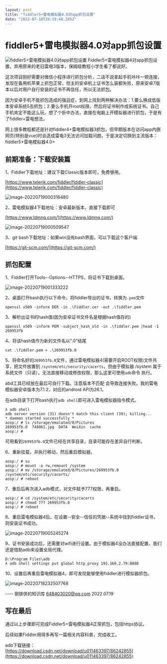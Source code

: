 ```yaml
---
layout: post
title: "fiddler5+雷电模拟器4.0对app抓包设置"
date: "2022-07-18T20:19:48.285Z"
---
```

fiddler5+雷电模拟器4.0对app抓包设置
=========================

![fiddler5+雷电模拟器4.0对app抓包设置](https://img2022.cnblogs.com/blog/1819583/202207/1819583-20220719021012019-693961335.png) Fiddler5+雷电模拟器4对app抓包设置，弃用原来的老旧雷电3版本，保姆级教程小学生看了都说好。

这次项目刚好需要对微信小程序进行抓包分析，二话不说拿起手机咔咔一顿连接，发现在备用机苹果上抓包正常，但主的安卓机上证书怎么装都失败，原来安卓7版本以后对用户自行安装的证书不再信任，所以无法抓包。

因为安卓手机不能抓包造成的强迫症，到网上找到两种解决办法：1.要么换成低版本安卓系统5去抓包；2.要么手机开root权限，然后将证书制作成系统证书。自己手机肯定不能这么玩，想了个折中办法，直接在电脑上开模拟器进行抓包，于是有了fiddler+雷电想法。

网上很多教程都还是针对fiddler4+雷电模拟器3抓包，但早期版本在访问app内嵌网页(特别是vue)时会造成雷电3无法访问加载问题。于是决定切换到主流版本：fiddler5+雷电模拟器4.0+

前期准备：下载安装篇
----------

1、Fiddler下载地址：建议下载Classic版本即可，免费够用。

[https://www.telerik.com/fiddler/fiddler-classic](https://www.telerik.com/fiddler/fiddler-classic)

![image-20220719000316480](https://s2.loli.net/2022/07/19/e7O9Yjcq34wAKka.png)

2、雷电模拟器4下载地址：安卓最新版本，直接下载即可

[https://www.ldmnq.com/](https://www.ldmnq.com/)

![image-20220719000509547](https://s2.loli.net/2022/07/19/gxnsvGQFqyAK59e.png)

3、git bash下载地址：如果win没有bash界面，可以下载这个客户端

[https://git-scm.com/](https://git-scm.com/)

抓包配置
----

1、Fiddler打开Tools--Options--HTTPS，将证书下载到桌面。

![image-20220719001333222](https://s2.loli.net/2022/07/19/AO73Z9S2VhUjLxE.png)

2、桌面打开bash执行以下命令，将fiddler导出的证书，转换为`.pem`文件

    openssl x509 -inform DER -in .\Fiddler.cer -out .\fiddler.pem
    

3、解析出证书的hash值(因为安卓证书文件名是根据hash值存的)

    openssl x509 -inform PEM -subject_hash_old -in .\fiddler.pem |head -1
    269953fb
    

4、将该hash值作为新的文件名以".0"结尾

    cat .\fiddler.pem > .\269953fb.0
    

5、将命名好的`269953fb.0`文件，通过雷电模拟器4(需要开启ROOT权限)文件共享，把文件放置到 `/system/etc/security/cacerts`，但由于模拟器 /system 属于系统文件（只读），无法直接移动或修改权限，那么这里可使用`adb`命令 执行。

abd工具已经放在最后可自行下载。注意版本不匹配 会导致连接失败。我的雷电模拟器安卓版本为7.1.2，对应的android API为26.1。

在adb目录下打开bash执行`adb shell`即可进入雷电模拟器指令模式。

    λ adb shell
    adb server version (31) doesn't match this client (39); killing...
    * daemon started successfully *
    aosp:/ # ls /storage/emulated/0/Pictures
    269953fb.0  748061.jpg  DATA  WeiXin  cache
    aosp:/ #
    

可用看到`269953fb.0`文件已经在共享目录，目录可能存在差异自行判断。

6、重新挂载，并执行移动，然后重启模拟器。

    aosp:/ # su
    aosp:/ # mount -o rw,remount /system
    aosp:/ # mv /storage/emulated/0/Pictures/269953fb.0 /system/etc/security/cacerts/
    aosp:/ # reboot
    

7、重启后再次进入adb模式，对文件赋予777权限，再重启。

    aosp:/ # cd /system/etc/security/cacerts
    aosp:/ # chmod 777 269953fb.0
    aosp:/ # reboot
    

8、重启雷电模拟器4后，在设置--安全--信任的凭据--系统中找到fiddler证书，则安装证书成功。

![image-20220719005245274](https://s2.loli.net/2022/07/19/faRgkVjKE5Dwyvi.png)

9、证书安装成功后，还需要对wifi进行设置。由于模拟器4没办法直接配置，我们还是借助adb来设置全局代理。

    D:\Program Files\adb
    λ adb shell settings put global http_proxy 192.168.2.79:8888
    

10、设置后再重启雷电模拟器4，即可发现能够使用fiddler进行模拟器抓包。

![image-20220718232507768](https://s2.loli.net/2022/07/19/EhF6KrfpJsPdM4a.png)

\---- 钢铁侠的知识库 648403020@qq.com 2022.07.19

写在最后
----

通过以上步骤即可完成Fiddler5+雷电模拟器4正常抓包，包括https协议。

后续如果Fiddler用得多再写一篇相关内容科普，完成收工。

adb下载链接：[https://download.csdn.net/download/u011463397/86242855](https://download.csdn.net/download/u011463397/86242855)